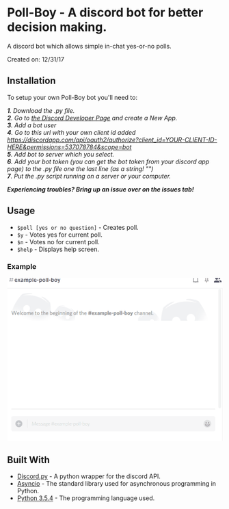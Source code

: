 # Poll-Boy - A discord bot for better decision making.
A discord bot which allows simple in-chat yes-or-no polls.

Created on: 12/31/17

## Installation
To setup your own Poll-Boy bot you'll need to:  


 ***1**. Download the .py file.*  
 ***2**. Go to [the Discord Developer Page](https://discordapp.com/developers/applications/me) and create a New App.*  
 ***3**. Add a bot user*  
 ***4**. Go to this url with your own client id added https://discordapp.com/api/oauth2/authorize?client_id=YOUR-CLIENT-ID-HERE&permissions=537078784&scope=bot*  
 ***5**. Add bot to server which you select.*  
 ***6**. Add your bot token (you can get the bot token from your discord app page) to the .py file one the last line (as a string! "")*  
 ***7**. Put the .py script running on a server or your computer.*    
 
 
***Experiencing troubles?  Bring up an issue over on the issues tab!***

## Usage
* ```$poll [yes or no question]``` - Creates poll.  
* ```$y``` - Votes yes for current poll.  
* ```$n``` - Votes no for current poll.  
* ```$help``` - Displays help screen.  
### Example  

![Gif example here](https://github.com/MilanDonhowe/ReadmeImages/blob/master/PollBoyExample.gif)

## Built With
 * [Discord.py](https://github.com/Rapptz/discord.py) - A python wrapper for the discord API.
 * [Asyncio](https://docs.python.org/3/library/asyncio.html#module-asyncio) - The standard library used for asynchronous programming in Python.
 * [Python 3.5.4](https://www.python.org/downloads/release/python-354/) - The programming language used.
